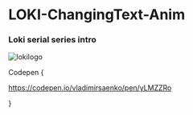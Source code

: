 # LOKI-ChangingText-Anim

### Loki serial series intro
 
![lokilogo](https://user-images.githubusercontent.com/56477695/122377570-dcef7e80-cf6d-11eb-8675-aae20ecd1d43.gif)

Codepen {

https://codepen.io/vladimirsaenko/pen/yLMZZRo

}
